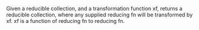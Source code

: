 Given a reducible collection, and a transformation function xf,
  returns a reducible collection, where any supplied reducing
  fn will be transformed by xf. xf is a function of reducing fn to
  reducing fn.